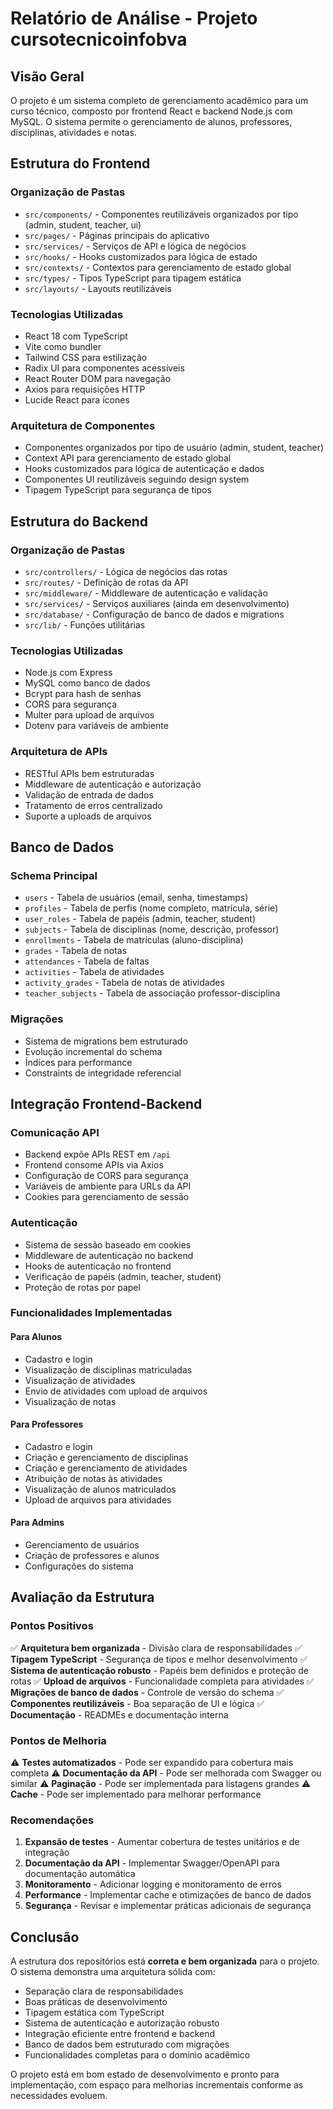# Relatório de Análise - Projeto cursotecnicoinfobva

## Visão Geral

O projeto é um sistema completo de gerenciamento acadêmico para um curso técnico, composto por frontend React e backend Node.js com MySQL. O sistema permite o gerenciamento de alunos, professores, disciplinas, atividades e notas.

## Estrutura do Frontend

### Organização de Pastas
- `src/components/` - Componentes reutilizáveis organizados por tipo (admin, student, teacher, ui)
- `src/pages/` - Páginas principais do aplicativo
- `src/services/` - Serviços de API e lógica de negócios
- `src/hooks/` - Hooks customizados para lógica de estado
- `src/contexts/` - Contextos para gerenciamento de estado global
- `src/types/` - Tipos TypeScript para tipagem estática
- `src/layouts/` - Layouts reutilizáveis

### Tecnologias Utilizadas
- React 18 com TypeScript
- Vite como bundler
- Tailwind CSS para estilização
- Radix UI para componentes acessíveis
- React Router DOM para navegação
- Axios para requisições HTTP
- Lucide React para ícones

### Arquitetura de Componentes
- Componentes organizados por tipo de usuário (admin, student, teacher)
- Context API para gerenciamento de estado global
- Hooks customizados para lógica de autenticação e dados
- Componentes UI reutilizáveis seguindo design system
- Tipagem TypeScript para segurança de tipos

## Estrutura do Backend

### Organização de Pastas
- `src/controllers/` - Lógica de negócios das rotas
- `src/routes/` - Definição de rotas da API
- `src/middleware/` - Middleware de autenticação e validação
- `src/services/` - Serviços auxiliares (ainda em desenvolvimento)
- `src/database/` - Configuração de banco de dados e migrations
- `src/lib/` - Funções utilitárias

### Tecnologias Utilizadas
- Node.js com Express
- MySQL como banco de dados
- Bcrypt para hash de senhas
- CORS para segurança
- Multer para upload de arquivos
- Dotenv para variáveis de ambiente

### Arquitetura de APIs
- RESTful APIs bem estruturadas
- Middleware de autenticação e autorização
- Validação de entrada de dados
- Tratamento de erros centralizado
- Suporte a uploads de arquivos

## Banco de Dados

### Schema Principal
- `users` - Tabela de usuários (email, senha, timestamps)
- `profiles` - Tabela de perfis (nome completo, matrícula, série)
- `user_roles` - Tabela de papéis (admin, teacher, student)
- `subjects` - Tabela de disciplinas (nome, descrição, professor)
- `enrollments` - Tabela de matrículas (aluno-disciplina)
- `grades` - Tabela de notas
- `attendances` - Tabela de faltas
- `activities` - Tabela de atividades
- `activity_grades` - Tabela de notas de atividades
- `teacher_subjects` - Tabela de associação professor-disciplina

### Migrações
- Sistema de migrations bem estruturado
- Evolução incremental do schema
- Índices para performance
- Constraints de integridade referencial

## Integração Frontend-Backend

### Comunicação API
- Backend expõe APIs REST em `/api`
- Frontend consome APIs via Axios
- Configuração de CORS para segurança
- Variáveis de ambiente para URLs da API
- Cookies para gerenciamento de sessão

### Autenticação
- Sistema de sessão baseado em cookies
- Middleware de autenticação no backend
- Hooks de autenticação no frontend
- Verificação de papéis (admin, teacher, student)
- Proteção de rotas por papel

### Funcionalidades Implementadas

#### Para Alunos
- Cadastro e login
- Visualização de disciplinas matriculadas
- Visualização de atividades
- Envio de atividades com upload de arquivos
- Visualização de notas

#### Para Professores
- Cadastro e login
- Criação e gerenciamento de disciplinas
- Criação e gerenciamento de atividades
- Atribuição de notas às atividades
- Visualização de alunos matriculados
- Upload de arquivos para atividades

#### Para Admins
- Gerenciamento de usuários
- Criação de professores e alunos
- Configurações do sistema

## Avaliação da Estrutura

### Pontos Positivos
✅ **Arquitetura bem organizada** - Divisão clara de responsabilidades
✅ **Tipagem TypeScript** - Segurança de tipos e melhor desenvolvimento
✅ **Sistema de autenticação robusto** - Papéis bem definidos e proteção de rotas
✅ **Upload de arquivos** - Funcionalidade completa para atividades
✅ **Migrações de banco de dados** - Controle de versão do schema
✅ **Componentes reutilizáveis** - Boa separação de UI e lógica
✅ **Documentação** - READMEs e documentação interna

### Pontos de Melhoria
⚠️ **Testes automatizados** - Pode ser expandido para cobertura mais completa
⚠️ **Documentação da API** - Pode ser melhorada com Swagger ou similar
⚠️ **Paginação** - Pode ser implementada para listagens grandes
⚠️ **Cache** - Pode ser implementado para melhorar performance

### Recomendações
1. **Expansão de testes** - Aumentar cobertura de testes unitários e de integração
2. **Documentação da API** - Implementar Swagger/OpenAPI para documentação automática
3. **Monitoramento** - Adicionar logging e monitoramento de erros
4. **Performance** - Implementar cache e otimizações de banco de dados
5. **Segurança** - Revisar e implementar práticas adicionais de segurança

## Conclusão

A estrutura dos repositórios está **correta e bem organizada** para o projeto. O sistema demonstra uma arquitetura sólida com:

- Separação clara de responsabilidades
- Boas práticas de desenvolvimento
- Tipagem estática com TypeScript
- Sistema de autenticação e autorização robusto
- Integração eficiente entre frontend e backend
- Banco de dados bem estruturado com migrações
- Funcionalidades completas para o domínio acadêmico

O projeto está em bom estado de desenvolvimento e pronto para implementação, com espaço para melhorias incrementais conforme as necessidades evoluem.

